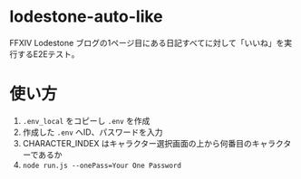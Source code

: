 # lodestone-auto-like
FFXIV Lodestone ブログの1ページ目にある日記すべてに対して「いいね」を実行するE2Eテスト。

# 使い方
1. `.env_local` をコピーし `.env` を作成
2. 作成した `.env` へID、パスワードを入力
4. CHARACTER_INDEX はキャラクター選択画面の上から何番目のキャラクターであるか
3. `node run.js --onePass=Your One Password`

